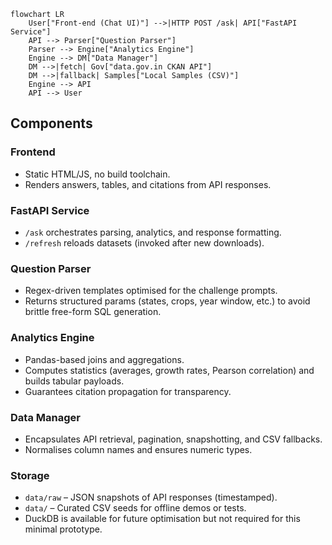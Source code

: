 ```mermaid
flowchart LR
    User["Front-end (Chat UI)"] -->|HTTP POST /ask| API["FastAPI Service"]
    API --> Parser["Question Parser"]
    Parser --> Engine["Analytics Engine"]
    Engine --> DM["Data Manager"]
    DM -->|fetch| Gov["data.gov.in CKAN API"]
    DM -->|fallback| Samples["Local Samples (CSV)"]
    Engine --> API
    API --> User
```

## Components

### Frontend
- Static HTML/JS, no build toolchain.
- Renders answers, tables, and citations from API responses.

### FastAPI Service
- `/ask` orchestrates parsing, analytics, and response formatting.
- `/refresh` reloads datasets (invoked after new downloads).

### Question Parser
- Regex-driven templates optimised for the challenge prompts.
- Returns structured params (states, crops, year window, etc.) to avoid brittle free-form SQL generation.

### Analytics Engine
- Pandas-based joins and aggregations.
- Computes statistics (averages, growth rates, Pearson correlation) and builds tabular payloads.
- Guarantees citation propagation for transparency.

### Data Manager
- Encapsulates API retrieval, pagination, snapshotting, and CSV fallbacks.
- Normalises column names and ensures numeric types.

### Storage
- `data/raw` – JSON snapshots of API responses (timestamped).
- `data/` – Curated CSV seeds for offline demos or tests.
- DuckDB is available for future optimisation but not required for this minimal prototype.
